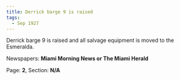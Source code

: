 ```yaml
---  
title: Derrick barge 9 is raised  
tags:  
  - Sep 1927  
---  
```

  
Derrick barge 9 is raised and all salvage equipment is moved to the Esmeralda.  
  
Newspapers: **Miami Morning News or The Miami Herald**  
  
Page: **2**, Section: **N/A** 
